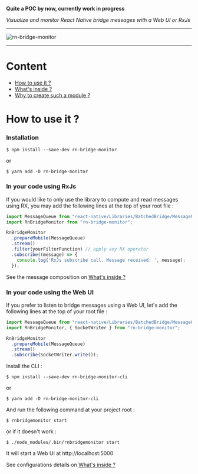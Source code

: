 **Quite a POC by now, currently work in progress**

*Visualize and monitor React Native bridge messages with a Web UI or RxJs*

---

![rn-bridge-monitor](https://cdn-images-1.medium.com/max/2000/1*_3ZomJ1QiV4YkvirY22v6A.gif)

---

# Content

* <a href="#how-to-use-it-">How to use it ?</a>
* [What's inside ?](./docs/INSIDE.md)
* [Why to create such a module ?](./docs/WHY.md)


# How to use it ?

### Installation

```
$ npm install --save-dev rn-bridge-monitor
```

or

```
$ yarn add -D rn-bridge-monitor
```


### In your code using RxJs

If you would like to only use the library to compute and read messages using RX, you may add the following lines at the top of your root file :

```javascript
import MessageQueue from "react-native/Libraries/BatchedBridge/MessageQueue";
import RnBridgeMonitor from "rn-bridge-monitor";

RnBridgeMonitor
  .prepareMobile(MessageQueue)
  .stream()
  .filter(yourFilterFunction) // apply any RX operator
  .subscribe((message) => {
    console.log('RxJs subscribe call. Message received: ', message);
  });
```

See the message composition on [What's inside ?](./docs/INSIDE.md)

### In your code using the Web UI

If you prefer to listen to bridge messages using a Web UI, let's add the following lines at the top of your root file :

```javascript
import MessageQueue from "react-native/Libraries/BatchedBridge/MessageQueue";
import RnBridgeMonitor, { SocketWriter } from "rn-bridge-monitor";

RnBridgeMonitor
  .prepareMobile(MessageQueue)
  .stream()
  .subscribe(SocketWriter.write());
```

Install the CLI :

```
$ npm install --save-dev rn-bridge-monitor-cli
```

or

```
$ yarn add -D rn-bridge-monitor-cli
```

And run the following command at your project root :

```
$ rnbridgemonitor start
```
or if it doesn't work :

```
$ ./node_modules/.bin/rnbridgemonitor start
```

It will start a Web UI at http://localhost:5000

See configurations details on [What's inside ?](./docs/INSIDE.md)
